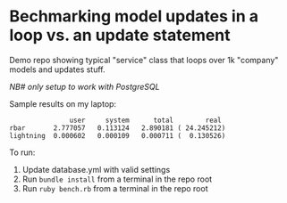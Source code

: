 # Bechmarking model updates in a loop vs. an update statement

Demo repo showing typical "service" class that loops over 1k "company" models
and updates stuff.

*NB# only setup to work with PostgreSQL*

Sample results on my laptop:

```
               user     system      total        real
rbar       2.777057   0.113124   2.890181 ( 24.245212)
lightning  0.000602   0.000109   0.000711 (  0.130526)
```

To run:

1. Update database.yml with valid settings
2. Run `bundle install` from a terminal in the repo root
3. Run `ruby bench.rb` from a terminal in the repo root
